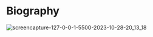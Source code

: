 # Biography
![screencapture-127-0-0-1-5500-2023-10-28-20_13_18](https://github.com/aamirhannan/Biography/assets/56514008/a1ab065b-4b4a-4661-8205-778e15f3a7d7)
